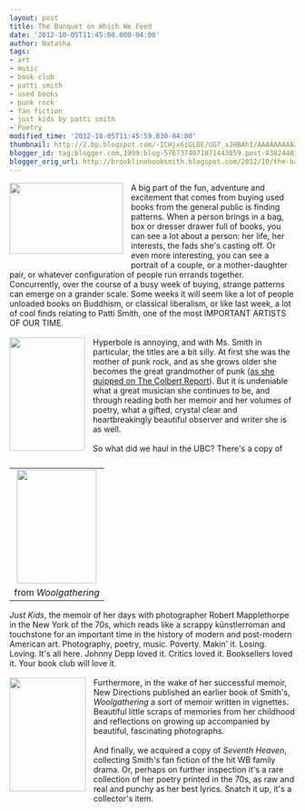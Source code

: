 ```yaml
---
layout: post
title: The Banquet on Which We Feed
date: '2012-10-05T11:45:00.000-04:00'
author: Natasha
tags:
- art
- music
- book club
- patti smith
- used books
- punk rock
- fan fiction
- just kids by patti smith
- Poetry
modified_time: '2012-10-05T11:45:59.830-04:00'
thumbnail: http://2.bp.blogspot.com/-ICHjx6iGLDE/UG7_xJHBAhI/AAAAAAAAA3U/S1nJ-IEESfc/s72-c/patti.jpg
blogger_id: tag:blogger.com,1999:blog-5767374071871443859.post-8382440376711225114
blogger_orig_url: http://brooklinebooksmith.blogspot.com/2012/10/the-banquet-on-which-we-feed.html
---
```


<div class="separator" style="clear: both; text-align: center;"><a href="http://2.bp.blogspot.com/-ICHjx6iGLDE/UG7_xJHBAhI/AAAAAAAAA3U/S1nJ-IEESfc/s1600/patti.jpg" imageanchor="1" style="clear: left; float: left; margin-bottom: 1em; margin-right: 1em;"><img border="0" height="125" src="http://2.bp.blogspot.com/-ICHjx6iGLDE/UG7_xJHBAhI/AAAAAAAAA3U/S1nJ-IEESfc/s200/patti.jpg" width="200" /></a></div>A big part of the fun, adventure and excitement that comes from buying used books from the general public is finding patterns. When a person brings in a bag, box or dresser drawer full of books, you can see a lot about a person: her life, her interests, the fads she's casting off. Or even more interesting, you can see a portrait of a couple, or a mother-daughter pair, or whatever configuration of people run errands together. Concurrently, over the course of a busy week of buying, strange patterns can emerge on a grander scale. Some weeks it will seem like a lot of people unloaded books on Buddhism, or classical liberalism, or like last week, a lot of cool finds relating to Patti Smith, one of the most IMPORTANT ARTISTS OF OUR TIME.<br /><br /><a href="http://1.bp.blogspot.com/-Z5MrN8KN7GY/UG7_0zBPfLI/AAAAAAAAA3s/Skr6IImPWtI/s1600/just-kids-patt-smith-200x330.jpg" imageanchor="1" style="clear: left; float: left; margin-bottom: 1em; margin-right: 1em;"><img border="0" height="200" src="http://1.bp.blogspot.com/-Z5MrN8KN7GY/UG7_0zBPfLI/AAAAAAAAA3s/Skr6IImPWtI/s200/just-kids-patt-smith-200x330.jpg" width="133" /></a>Hyperbole is annoying, and with Ms. Smith in particular, the titles are a bit silly. At first she was the mother of punk rock, and as she grows older she becomes the great grandmother of punk (<a href="http://www.colbertnation.com/the-colbert-report-videos/368381/december-13-2010/patti-smith">as she quipped on The Colbert Report</a>). But it is undeniable what a great musician she continues to be, and through reading both her memoir and her volumes of poetry, what a gifted, crystal clear and heartbreakingly beautiful observer and writer she is as well.<br /><br /><table cellpadding="0" cellspacing="0" class="tr-caption-container" style="float: right; margin-left: 1em; text-align: right;"><tbody><tr><td style="text-align: center;"><a href="http://2.bp.blogspot.com/-j9ivNru9ouQ/UG7_ywUKKtI/AAAAAAAAA3c/wKfIgnj8rLg/s1600/patti1.jpg" imageanchor="1" style="clear: right; margin-bottom: 1em; margin-left: auto; margin-right: auto;"><img border="0" height="200" src="http://2.bp.blogspot.com/-j9ivNru9ouQ/UG7_ywUKKtI/AAAAAAAAA3c/wKfIgnj8rLg/s200/patti1.jpg" width="140" /></a></td></tr><tr><td class="tr-caption" style="text-align: center;">from <i>Woolgathering</i></td></tr></tbody></table>So what did we haul in the UBC? There's a copy of <i>Just Kids</i>, the memoir of her days with photographer Robert Mapplethorpe in the New York of the 70s, which reads like a scrappy künstlerroman and touchstone for an important time in the history of modern and post-modern American art. Photography, poetry, music. Poverty. Makin' it. Losing. Loving. It's all here. Johnny Depp loved it. Critics loved it. Booksellers loved it. Your book club will love it.<br /><br /><a href="http://1.bp.blogspot.com/-TD1PKRrQJVo/UG7_zTRWujI/AAAAAAAAA3k/MeCHCl7_V6s/s1600/patti2.jpg" imageanchor="1" style="clear: left; float: left; margin-bottom: 1em; margin-right: 1em;"><img border="0" height="200" src="http://1.bp.blogspot.com/-TD1PKRrQJVo/UG7_zTRWujI/AAAAAAAAA3k/MeCHCl7_V6s/s200/patti2.jpg" width="134" /></a>Furthermore, in the wake of her successful memoir, New Directions published an earlier book of Smith's, <i>Woolgathering&nbsp;</i>a sort of memoir written in vignettes. Beautiful little scraps of memories from her childhood and reflections on growing up accompanied by beautiful, fascinating photographs.<br /><br />And finally, we acquired a copy of <i>Seventh Heaven</i>, collecting Smith's fan fiction of the hit WB family drama. Or, perhaps on further inspection it's a rare collection of her poetry printed in the 70s, as raw and real and punchy as her best lyrics. Snatch it up, it's a collector's item.